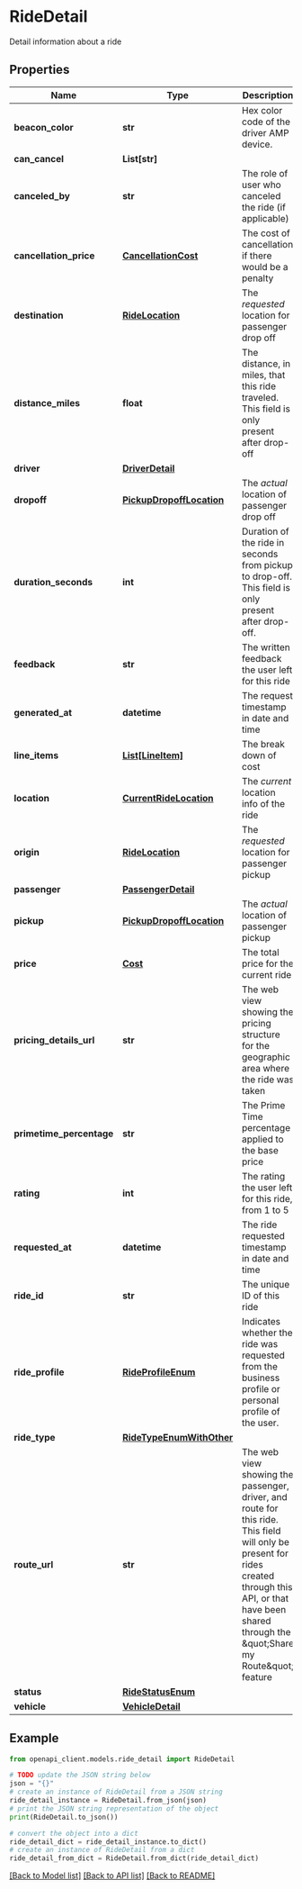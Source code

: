 # RideDetail

Detail information about a ride

## Properties

Name | Type | Description | Notes
------------ | ------------- | ------------- | -------------
**beacon_color** | **str** | Hex color code of the driver AMP device. | [optional] 
**can_cancel** | **List[str]** |  | [optional] 
**canceled_by** | **str** | The role of user who canceled the ride (if applicable) | [optional] 
**cancellation_price** | [**CancellationCost**](CancellationCost.md) | The cost of cancellation if there would be a penalty | [optional] 
**destination** | [**RideLocation**](RideLocation.md) | The *requested* location for passenger drop off | [optional] 
**distance_miles** | **float** | The distance, in miles, that this ride traveled. This field is only present after drop-off | [optional] 
**driver** | [**DriverDetail**](DriverDetail.md) |  | [optional] 
**dropoff** | [**PickupDropoffLocation**](PickupDropoffLocation.md) | The *actual* location of passenger drop off | [optional] 
**duration_seconds** | **int** | Duration of the ride in seconds from pickup to drop-off. This field is only present after drop-off. | [optional] 
**feedback** | **str** | The written feedback the user left for this ride | [optional] 
**generated_at** | **datetime** | The request timestamp in date and time | [optional] 
**line_items** | [**List[LineItem]**](LineItem.md) | The break down of cost | [optional] 
**location** | [**CurrentRideLocation**](CurrentRideLocation.md) | The *current* location info of the ride | [optional] 
**origin** | [**RideLocation**](RideLocation.md) | The *requested* location for passenger pickup | [optional] 
**passenger** | [**PassengerDetail**](PassengerDetail.md) |  | [optional] 
**pickup** | [**PickupDropoffLocation**](PickupDropoffLocation.md) | The *actual* location of passenger pickup | [optional] 
**price** | [**Cost**](Cost.md) | The total price for the current ride | [optional] 
**pricing_details_url** | **str** | The web view showing the pricing structure for the geographic area where the ride was taken  | [optional] 
**primetime_percentage** | **str** | The Prime Time percentage applied to the base price | [optional] 
**rating** | **int** | The rating the user left for this ride, from 1 to 5 | [optional] 
**requested_at** | **datetime** | The ride requested timestamp in date and time | [optional] 
**ride_id** | **str** | The unique ID of this ride | [optional] 
**ride_profile** | [**RideProfileEnum**](RideProfileEnum.md) | Indicates whether the ride was requested from the business profile or personal profile of the user.  | [optional] 
**ride_type** | [**RideTypeEnumWithOther**](RideTypeEnumWithOther.md) |  | [optional] 
**route_url** | **str** | The web view showing the passenger, driver, and route for this ride. This field will only be present for rides created through this API, or that have been shared through the \&quot;Share my Route\&quot; feature  | [optional] 
**status** | [**RideStatusEnum**](RideStatusEnum.md) |  | [optional] 
**vehicle** | [**VehicleDetail**](VehicleDetail.md) |  | [optional] 

## Example

```python
from openapi_client.models.ride_detail import RideDetail

# TODO update the JSON string below
json = "{}"
# create an instance of RideDetail from a JSON string
ride_detail_instance = RideDetail.from_json(json)
# print the JSON string representation of the object
print(RideDetail.to_json())

# convert the object into a dict
ride_detail_dict = ride_detail_instance.to_dict()
# create an instance of RideDetail from a dict
ride_detail_from_dict = RideDetail.from_dict(ride_detail_dict)
```
[[Back to Model list]](../README.md#documentation-for-models) [[Back to API list]](../README.md#documentation-for-api-endpoints) [[Back to README]](../README.md)


